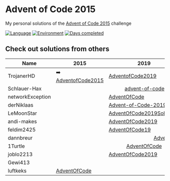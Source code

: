 # Advent of Code 2015

My personal solutions of the [Advent of Code 2015](https://adventofcode.com/2015) challenge

[![Language](https://img.shields.io/badge/Language-TypeScript-blue)](https://www.typescriptlang.org/)
[![Environment](https://img.shields.io/badge/Environment-Deno-white)](https://deno.land/)
[![Days completed](https://img.shields.io/badge/Days%20completed-7-red)](https://github.com/TrojanerHD/AdventofCode2015/tree/main/src/)

## Check out solutions from others

<table>
    <thead>
        <tr>
            <th>Name</th>
						<th>2015</th>
            <th>2019</th>
            <th>2020</th>
        </tr>
    </thead>
    <tbody>
        <tr>
            <td>TrojanerHD</td>
						<td>➡️ <a href="https://github.com/TrojanerHD/AdventofCode2015">AdventofCode2015</a></td>
            <td><a href="https://github.com/TrojanerHD/AdventofCode2019">AdventofCode2019</a></td>
            <td><a href="https://github.com/TrojanerHD/AdventofCode2020">AdventofCode2020</a></td>
        </tr>
        <tr>
            <td>Schlauer-Hax</td>
            <td colspan=3 align="center"><a href="https://github.com/Schlauer-Hax/advent-of-code">advent-of-code</a></td>
        </tr>
        <tr>
            <td>networkException</td>
						<td></td>
            <td><a href="https://github.com/networkException/AdventOfCode">AdventOfCode</a></td>
            <td></td>
        </tr>
        <tr>
            <td>derNiklaas</td>
						<td></td>
            <td><a href="https://github.com/derNiklaas/Advent-of-Code-2019">Advent-of-Code-2019</a></td>
            <td><a href="https://github.com/derNiklaas/AoC-2020">AoC-2020</a></td>
        </tr>
        <tr>
            <td>LeMoonStar</td>
						<td></td>
            <td><a href="https://github.com/LeMoonStar/AdventOfCode2019Solutions">AdventOfCode2019Solutions</a></td>
            <td><a href="https://github.com/LeMoonStar/AoC20">AoC20</a></td>
        </tr>
        <tr>
            <td>andi-makes</td>
						<td></td>
            <td><a href="https://github.com/andi-makes/AdventOfCode2019">AdventOfCode2019</a></td>
            <td><a href="https://github.com/andi-makes/aoc2020">aoc2020</a></td>
        </tr>
        <tr>
            <td>feldim2425</td>
						<td></td>
            <td><a href="https://github.com/feldim2425/AdventOfCode19">AdventOfCode19</a></td>
            <td></td>
        </tr>
        <tr>
            <td>dannbreur</td>
						<td></td>
            <td colspan=2 align="center"><a href="https://github.com/daanbreur/AdventofCode">AdventofCode</a></td>
        </tr>
        <tr>
            <td>1Turtle</td>
            <td></td>
            <td colspan 2 align="center"><a href="https://github.com/1Turtle/AdventOfCode">AdventOfCode</a></td>
        </tr>
        <tr>
            <td>joblo2213</td>
						<td></td>
            <td><a href="https://github.com/joblo2213/AdventOfCode2019">AdventOfCode2019</a></td>
            <td><a href="https://github.com/joblo2213/AdventOfCode2020">AdventOfCode2020</a></td>
        </tr>
        <tr>
            <td>Gewi413</td>
            <td></td>
            <td></td>
            <td><a href="https://github.com/Gewi413/AdventOfCode">AdventOfCode</a></td>
        </tr>
        <tr>
          <td>luftkeks</td>
          <td><a href="https://github.com/luftkeks/AdventOfCode">AdventOfCode</a></td>
          <td></td>
          <td></td>
        </tr>
    </tbody>
</table>
